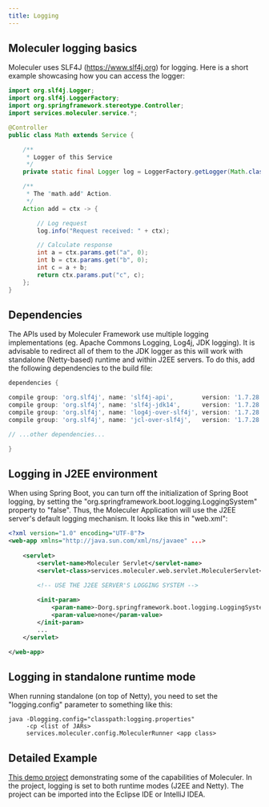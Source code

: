 ```yaml
---
title: Logging
---
```


## Moleculer logging basics

Moleculer uses SLF4J (https://www.slf4j.org) for logging.
Here is a short example showcasing how you can access the logger:

```java
import org.slf4j.Logger;
import org.slf4j.LoggerFactory;
import org.springframework.stereotype.Controller;
import services.moleculer.service.*;

@Controller
public class Math extends Service {

    /**
     * Logger of this Service
     */
    private static final Logger log = LoggerFactory.getLogger(Math.class);

    /**
     * The "math.add" Action.
     */
    Action add = ctx -> {

        // Log request
        log.info("Request received: " + ctx);

        // Calculate response
        int a = ctx.params.get("a", 0);
        int b = ctx.params.get("b", 0);
        int c = a + b;
        return ctx.params.put("c", c);
    };
}
```

## Dependencies

The APIs used by Moleculer Framework use multiple logging implementations (eg. Apache Commons Logging, Log4j, JDK logging).
It is advisable to redirect all of them to the JDK logger as this will work with standalone (Netty-based) runtime and within J2EE servers.
To do this, add the following dependencies to the build file:

```gradle
dependencies {

compile group: 'org.slf4j', name: 'slf4j-api',        version: '1.7.28'
compile group: 'org.slf4j', name: 'slf4j-jdk14',      version: '1.7.28'
compile group: 'org.slf4j', name: 'log4j-over-slf4j', version: '1.7.28'
compile group: 'org.slf4j', name: 'jcl-over-slf4j',   version: '1.7.28'

// ...other dependencies...

}
```

## Logging in J2EE environment

When using Spring Boot, you can turn off the initialization of Spring Boot logging,
by setting the "org.springframework.boot.logging.LoggingSystem" property to "false".
Thus, the Moleculer Application will use the J2EE server's default logging mechanism.
It looks like this in "web.xml":

```xml
<?xml version="1.0" encoding="UTF-8"?>
<web-app xmlns="http://java.sun.com/xml/ns/javaee" ...>
    
    <servlet>
        <servlet-name>Moleculer Servlet</servlet-name>
        <servlet-class>services.moleculer.web.servlet.MoleculerServlet</servlet-class>

        <!-- USE THE J2EE SERVER'S LOGGING SYSTEM -->
                
        <init-param>
            <param-name>-Dorg.springframework.boot.logging.LoggingSystem</param-name>
            <param-value>none</param-value>
        </init-param>
        ...
    </servlet>

</web-app>
```

## Logging in standalone runtime mode

When running standalone (on top of Netty), you need to set the "logging.config" parameter to something like this:

```
java -Dlogging.config="classpath:logging.properties"
     -cp <list of JARs>
     services.moleculer.config.MoleculerRunner <app class>
```

## Detailed Example

[This demo project](https://moleculer-java.github.io/moleculer-spring-boot-demo/)
demonstrating some of the capabilities of Moleculer.
In the project, logging is set to both runtime modes (J2EE and Netty).
The project can be imported into the Eclipse IDE or IntelliJ IDEA.